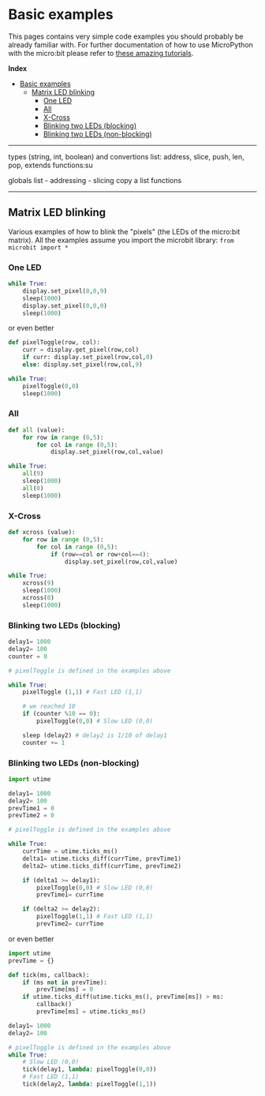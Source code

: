 # Basic examples

This pages contains very simple code examples you should probably be already familiar with. For further documentation of how to use MicroPython with the micro:bit please refer to [these amazing tutorials](https://microbit-micropython.readthedocs.io/en/v1.0.1/).

**Index**

- [Basic examples](#basic-examples)
  - [Matrix LED blinking](#matrix-led-blinking)
    - [One LED](#one-led)
    - [All](#all)
    - [X-Cross](#x-cross)
    - [Blinking two LEDs (blocking)](#blinking-two-leds-blocking)
    - [Blinking two LEDs (non-blocking)](#blinking-two-leds-non-blocking)

---

types (string, int, boolean) and convertions
list: address, slice, push, len, pop, extends
functions:su

globals
list - addressing - slicing
copy a list
functions

---

## Matrix LED blinking

Various examples of how to blink the "pixels" (the LEDs of the micro:bit matrix).
All the examples assume you import the microbit library: `from microbit import *`

### One LED

```python
while True:
    display.set_pixel(0,0,9)
    sleep(1000)
    display.set_pixel(0,0,0)
    sleep(1000)
```

or even better

```python
def pixelToggle(row, col):
    curr = display.get_pixel(row,col)
    if curr: display.set_pixel(row,col,0)
    else: display.set_pixel(row,col,9)

while True:
    pixelToggle(0,0)
    sleep(1000)
```

### All

```python
def all (value):
    for row in range (0,5):
        for col in range (0,5):
            display.set_pixel(row,col,value)

while True:
    all(9)
    sleep(1000)
    all(0)
    sleep(1000)
```

### X-Cross

```python
def xcross (value):
    for row in range (0,5):
        for col in range (0,5):
            if (row==col or row+col==4):
                display.set_pixel(row,col,value)

while True:
    xcross(9)
    sleep(1000)
    xcross(0)
    sleep(1000)
```

### Blinking two LEDs (blocking)

```python
delay1= 1000
delay2= 100
counter = 0

# pixelToggle is defined in the examples above

while True:
    pixelToggle (1,1) # Fast LED (1,1)

    # we reached 10
    if (counter %10 == 0):
        pixelToggle(0,0) # Slow LED (0,0)

    sleep (delay2) # delay2 is 1/10 of delay1
    counter += 1
```

### Blinking two LEDs (non-blocking)

```python
import utime

delay1= 1000
delay2= 100
prevTime1 = 0
prevTime2 = 0

# pixelToggle is defined in the examples above

while True:
    currTime = utime.ticks_ms()
    delta1= utime.ticks_diff(currTime, prevTime1)
    delta2= utime.ticks_diff(currTime, prevTime2)

    if (delta1 >= delay1):
        pixelToggle(0,0) # Slow LED (0,0)
        prevTime1= currTime

    if (delta2 >= delay2):
        pixelToggle(1,1) # Fast LED (1,1)
        prevTime2= currTime
```

or even better

```python
import utime
prevTime = {}

def tick(ms, callback):
    if (ms not in prevTime):
        prevTime[ms] = 0
    if utime.ticks_diff(utime.ticks_ms(), prevTime[ms]) > ms:
        callback()
        prevTime[ms] = utime.ticks_ms()

delay1= 1000
delay2= 100

# pixelToggle is defined in the examples above
while True:
    # Slow LED (0,0)
    tick(delay1, lambda: pixelToggle(0,0))
    # Fast LED (1,1)
    tick(delay2, lambda: pixelToggle(1,1))
```
